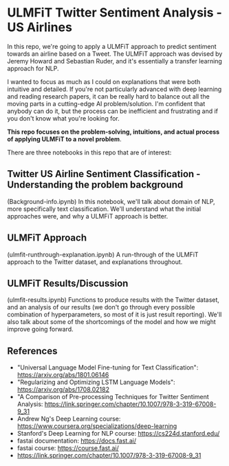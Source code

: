 # ULMFiT Twitter Sentiment Analysis - US Airlines

In this repo, we're going to apply a ULMFiT approach to predict sentiment towards an airline based on a Tweet. The ULMFiT approach was devised by Jeremy Howard and Sebastian Ruder, and it's essentially a transfer learning approach for NLP. 

I wanted to focus as much as I could on explanations that were both intuitive and detailed. If you're not particularly advanced with deep learning and reading research papers, it can be really hard to balance out all the moving parts in a cutting-edge AI problem/solution. I'm confident that anybody can do it, but the process can be inefficient and frustrating and if you don't know what you're looking for. 

**This repo focuses on the problem-solving, intuitions, and actual process of applying ULMFiT to a novel problem**.

There are three notebooks in this repo that are of interest:

## Twitter US Airline Sentiment Classification - Understanding the problem background
(Background-info.ipynb)
In this notebook, we'll talk about domain of NLP, more specifically text classification. We'll understand what the initial approaches were, and why a ULMFiT approach is better.

## ULMFiT Approach
(ulmfit-runthrough-explanation.ipynb)
A run-through of the ULMFiT approach to the Twitter dataset, and explanations throughout.

## ULMFiT Results/Discussion
(ulmfit-results.ipynb)
Functions to produce results with the Twitter dataset, and an analysis of our results (we don't go through every possible combination of hyperparameters, so most of it is just result reporting). We'll also talk about some of the shortcomings of the model and how we might improve going forward.

## References
- "Universal Language Model Fine-tuning for Text Classification": https://arxiv.org/abs/1801.06146
- "Regularizing and Optimizing LSTM Language Models": https://arxiv.org/abs/1708.02182
- "A Comparison of Pre-processing Techniques for Twitter Sentiment Analysis: https://link.springer.com/chapter/10.1007/978-3-319-67008-9_31
- Andrew Ng's Deep Learning course: https://www.coursera.org/specializations/deep-learning
- Stanford's Deep Learning for NLP course: https://cs224d.stanford.edu/
- fastai documentation: https://docs.fast.ai/
- fastai course: https://course.fast.ai/
- https://link.springer.com/chapter/10.1007/978-3-319-67008-9_31
